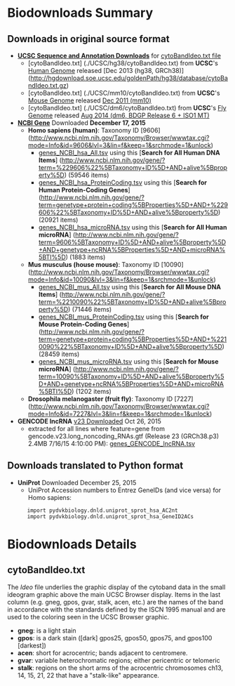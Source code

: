 # Biodownloads Summary

## Downloads in original source format
* [**UCSC Sequence and Annotation Downloads**](http://hgdownload.cse.ucsc.edu/downloads.html) for 
  [cytoBandIdeo.txt file](#cytobandideotxt)
  * <a name="top"></a>[cytoBandIdeo.txt] (./UCSC/hg38/cytoBandIdeo.txt) from **UCSC**'s 
    [Human Genome](http://hgdownload.soe.ucsc.edu/goldenPath/hg38/database/) released 
    [Dec 2013 (hg38, GRCh38)] (http://hgdownload.soe.ucsc.edu/goldenPath/hg38/database/cytoBandIdeo.txt.gz)
  * <a name="top"></a>[cytoBandIdeo.txt] (./UCSC/mm10/cytoBandIdeo.txt) from **UCSC**'s 
    [Mouse Genome](http://hgdownload.soe.ucsc.edu/goldenPath/mm10/database/) released 
    [Dec 2011 (mm10)](http://hgdownload.soe.ucsc.edu/goldenPath/mm10/database/cytoBandIdeo.txt.gz)
  * <a name="top"></a>[cytoBandIdeo.txt] (./UCSC/dm6/cytoBandIdeo.txt) from **UCSC**'s 
    [Fly Genome](http://hgdownload.soe.ucsc.edu/goldenPath/dm6/database/) released 
    [Aug 2014 (dm6, BDGP Release 6 + ISO1 MT)](http://hgdownload.soe.ucsc.edu/goldenPath/dm6/database/cytoBandIdeo.txt.gz)
* [**NCBI Gene**](http://www.ncbi.nlm.nih.gov/gene/) Downloaded **December 17, 2015**
  * **Homo sapiens (human)**: Taxonomy ID [9606]
    (http://www.ncbi.nlm.nih.gov/Taxonomy/Browser/wwwtax.cgi?mode=Info&id=9606&lvl=3&lin=f&keep=1&srchmode=1&unlock)
    * [genes_NCBI_hsa_All.tsv](./NCBI/genes_NCBI_hsa_All.tsv) using this
      [**Search for All Human DNA Items**]
      (http://www.ncbi.nlm.nih.gov/gene/?term=%229606%22%5BTaxonomy+ID%5D+AND+alive%5Bproperty%5D)
      (59546 items)
    * [genes_NCBI_hsa_ProteinCoding.tsv](./NCBI/genes_NCBI_hsa_ProteinCoding.tsv) using this
      [**Search for Human Protein-Coding Genes**]
      (http://www.ncbi.nlm.nih.gov/gene/?term=genetype+protein+coding%5BProperties%5D+AND+%229606%22%5BTaxonomy+ID%5D+AND+alive%5Bproperty%5D)
      (20921 items)
    * [genes_NCBI_hsa_microRNA.tsv](./NCBI/genes_NCBI_hsa_microRNA.tsv) using this
      [**Search for All Human microRNA**]
      (http://www.ncbi.nlm.nih.gov/gene/?term=9606%5BTaxonomy+ID%5D+AND+alive%5Bproperty%5D+AND+genetype+ncRNA%5BProperties%5D+AND+microRNA%5BTI%5D)
      (1883 items)
  * **Mus musculus (house mouse)**: Taxonomy ID [10090]
    (http://www.ncbi.nlm.nih.gov/Taxonomy/Browser/wwwtax.cgi?mode=Info&id=10090&lvl=3&lin=f&keep=1&srchmode=1&unlock)
    * [genes_NCBI_mus_All.tsv](./NCBI/genes_NCBI_mus_All.tsv) using this
      [**Search for All Mouse DNA Items**]
      (http://www.ncbi.nlm.nih.gov/gene/?term=%2210090%22%5BTaxonomy+ID%5D+AND+alive%5Bproperty%5D)
      (71446 items)
    * [genes_NCBI_mus_ProteinCoding.tsv](./NCBI/genes_NCBI_mus_ProteinCoding.tsv) using this
      [**Search for Mouse Protein-Coding Genes**]
      (http://www.ncbi.nlm.nih.gov/gene/?term=genetype+protein+coding%5BProperties%5D+AND+%2210090%22%5BTaxonomy+ID%5D+AND+alive%5Bproperty%5D)
      (28459 items)
    * [genes_NCBI_mus_microRNA.tsv](./NCBI/genes_NCBI_mus_microRNA.tsv) using this
      [**Search for Mouse microRNA**]
      (http://www.ncbi.nlm.nih.gov/gene/?term=10090%5BTaxonomy+ID%5D+AND+alive%5Bproperty%5D+AND+genetype+ncRNA%5BProperties%5D+AND+microRNA%5BTI%5D)
      (1202 items)
  * **Drosophila melanogaster (fruit fly)**: Taxonomy ID [7227]
    (http://www.ncbi.nlm.nih.gov/Taxonomy/Browser/wwwtax.cgi?mode=Info&id=7227&lvl=3&lin=f&keep=1&srchmode=1&unlock)
* **GENCODE lncRNA** [v23 Downloaded](ftp://ftp.sanger.ac.uk/pub/gencode/Gencode_human/release_23/) Oct 26, 2015
  * extracted for all lines where feature=gene from gencode.v23.long_noncoding_RNAs.gtf 
    (Release 23 (GRCh38.p3) 2.4MB 7/16/15 4:10:00 PM):
    [genes_GENCODE_lncRNA.tsv](./GENCODE/genes_GENCODE_lncRNA.tsv)

## Downloads translated to Python format
* **UniProt** Downloaded December 25, 2015
  * UniProt Accession numbers to Entrez GeneIDs (and vice versa) for Homo sapiens:    
  ```
     import pydvkbiology.dnld.uniprot_sprot_hsa_AC2nt
     import pydvkbiology.dnld.uniprot_sprot_hsa_GeneID2ACs
  ```

# Biodownloads Details

## <a name="cytoBandIdeo"></a>cytoBandIdeo.txt

The *Ideo* file underlies the graphic display of the cytoband data in the small ideogram graphic above the main UCSC Browser display. Items in the last column (e.g. gneg, gpos, gvar, stalk, acen, etc.) are the names of the band in accordance with the standards defined by the ISCN 1995 manual and are used to the coloring seen in the UCSC Browser graphic.

* **gneg**: is a light stain
* **gpos**: is a dark stain ([dark] gpos25, gpos50, gpos75, and gpos100 [darkest])
* **acen**: short for acrocentric; bands adjacent to centromere.
* **gvar**: variable heterochromatic regions; either pericentric or telomeric
* **stalk**: regions on the short arms of the acrocentric chromosomes ch13, 14, 15, 21, 22 that have a "stalk-like" appearance.

